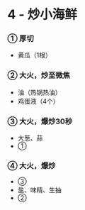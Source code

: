 # 4 - 炒小海鲜

### ① 厚切
- 黄瓜（1根）

### ② 大火，炒至微焦
- 油（热锅热油）
- 鸡蛋液（4个）

### ③ 大火，爆炒30秒
- 大葱、蒜
- ①

### ④ 大火，爆炒
- ③
- 盐、味精、生抽
- ②